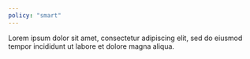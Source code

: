 ```yaml
---
policy: "smart"
---
```


Lorem ipsum dolor sit amet, consectetur adipiscing elit, sed do eiusmod tempor incididunt ut labore et dolore magna aliqua.
